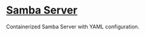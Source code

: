# [Samba Server](https://github.com/crazy-max/docker-samba)

Containerized Samba Server with YAML configuration.
